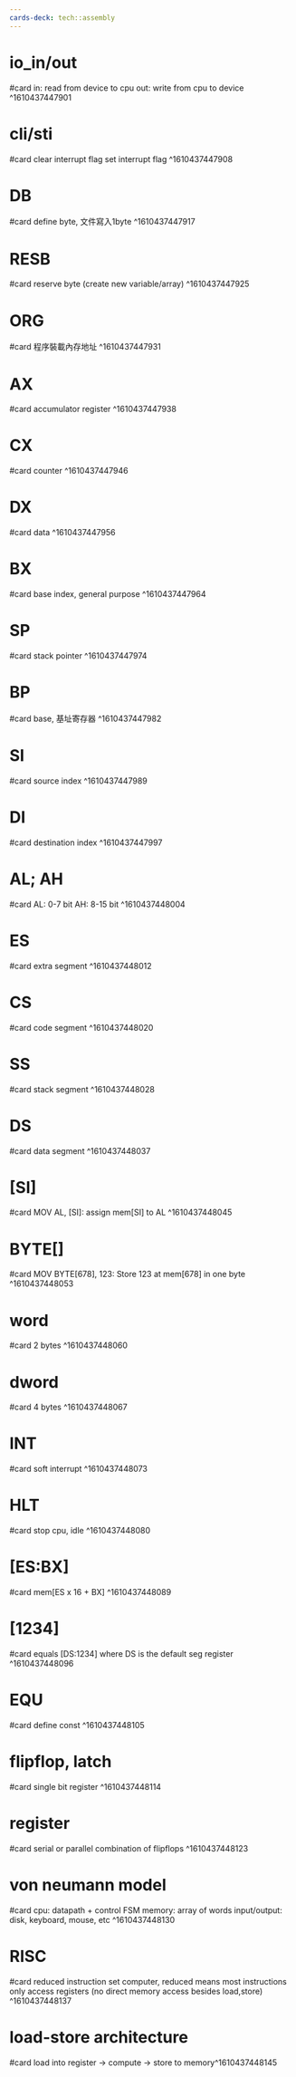 ```yaml
---
cards-deck: tech::assembly
---
```


# io_in/out
#card 
in: read from device to cpu
out: write from cpu to device
^1610437447901

# cli/sti
#card 
clear interrupt flag
set interrupt flag
^1610437447908

# DB
#card
define byte, 文件寫入1byte
^1610437447917

# RESB
#card 
reserve byte (create new variable/array)
^1610437447925

# ORG
#card 
程序裝載內存地址
^1610437447931

# AX
#card 
accumulator register
^1610437447938

# CX
#card 
counter
^1610437447946

# DX
#card 
data
^1610437447956

# BX
#card 
base index, general purpose
^1610437447964

# SP
#card 
stack pointer
^1610437447974

# BP
#card 
base, 基址寄存器
^1610437447982

# SI
#card 
source index
^1610437447989

# DI
#card 
destination index
^1610437447997

# AL; AH
#card
AL: 0-7 bit
AH: 8-15 bit
^1610437448004

# ES
#card
extra segment
^1610437448012

# CS
#card 
code segment
^1610437448020

# SS
#card 
stack segment
^1610437448028

# DS
#card 
data segment
^1610437448037

# \[SI\]
#card 
MOV AL, \[SI\]: assign mem\[SI\] to AL
^1610437448045

# BYTE\[\]
#card 
MOV BYTE[678], 123: Store 123 at mem[678] in one byte
^1610437448053

# word
#card 
2 bytes
^1610437448060

# dword
#card 
4 bytes
^1610437448067

# INT
#card
soft interrupt
^1610437448073

# HLT
#card
stop cpu, idle
^1610437448080

# \[ES:BX\]
#card 
mem\[ES x 16 + BX\]
^1610437448089

# \[1234\]
#card 
equals \[DS:1234\] where DS is the default seg register
^1610437448096

# EQU
#card 
define const
^1610437448105

# flipflop, latch
#card 
single bit register
^1610437448114

# register
#card 
serial or parallel combination of flipflops
^1610437448123

# von neumann model
#card 
cpu: datapath + control FSM
memory: array of words
input/output: disk, keyboard, mouse, etc
^1610437448130

# RISC
#card 
reduced instruction set computer, reduced means most instructions only access registers (no direct memory access besides load,store)
^1610437448137

# load-store architecture
#card 
load into register -> compute -> store to memory^1610437448145
